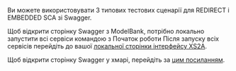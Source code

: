 Ви можете використовувати 3 типових тестових сценарії для REDIRECT і EMBEDDED SCA зі Swagger.

Щоб відкрити сторінку Swagger з ModelBank, потрібно локально запустити всі сервіси командою з Початок роботи Після запуску всіх сервісів перейдіть до вашої [локальної сторінки інтерфейсу XS2A](http://localhost:8089/swagger-ui.html).

Щоб відкрити сторінку Swagger у хмарі, перейдіть за [цим посиланням](https://demo-dynamicsandbox-xs2a.cloud.adorsys.de/).
